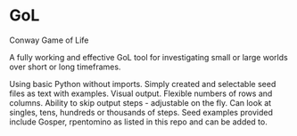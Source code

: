 # GoL
Conway Game of Life

A fully working and effective GoL tool for investigating small or large worlds over short or long timeframes.

Using basic Python without imports. Simply created and selectable seed files as text with examples. Visual output. Flexible numbers of rows and columns. Ability to skip output steps - adjustable on the fly. Can look at singles, tens, hundreds or thousands of steps. Seed examples provided include Gosper, rpentomino as listed in this repo and can be added to.
